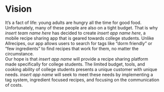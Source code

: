 # Vision
It’s a fact of life: young adults are hungry all the time for good food. Unfortunately, many of these people are also on a tight budget. That is why *insert team name here* has decided to create *insert app name here*, a mobile recipe sharing app that is geared towards college students. Unlike Allrecipes, our app allows users to search for tags like “dorm friendly” or “few ingredients” to find recipes that work for them, no matter the circumstance.  
Our hope is that *insert app name* will provide a recipe sharing platform made specifically for college students. The limited budget, tools, and cooking ability of college students presents a unique customer with unique needs. *insert app name* will seek to meet these needs by implementing a tag system, ingredient focused recipes, and focusing on the communication of costs. 
